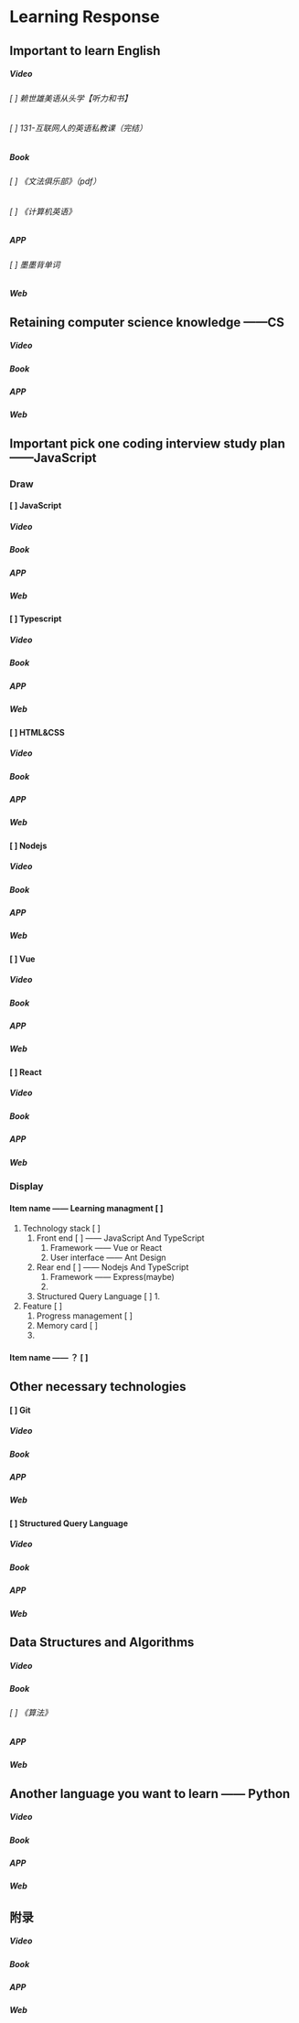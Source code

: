 # Learning Response

## Important to learn English

##### Video

###### [ ]	赖世雄美语从头学【听力和书】

###### [ ]	131-互联网人的英语私教课（完结）



##### Book

###### [ ]	《文法俱乐部》（pdf）

###### [ ]	《计算机英语》



##### APP

###### [ ]	墨墨背单词



##### Web



## Retaining computer science knowledge	——CS

##### Video



##### Book



##### APP



##### Web

[深入理解计算机系统中文（原书第3版）]: https://hansimov.gitbook.io/csapp/	"[ ]"
[docker]: https://docs.docker.com/	"[ ]"
[stackoverflow]: https://stackoverflow.co/	"[ ]"



## Important pick one coding interview study plan	——JavaScript

### Draw

#### [ ]	JavaScript

##### Video



##### Book



##### APP



##### Web



#### [ ]	Typescript

##### Video



##### Book



##### APP



##### Web

[TypeScript]: https://www.typescriptlang.org/	"[ ]"



#### [ ]	HTML&CSS

##### Video



##### Book



##### APP



##### Web



#### [ ]	Nodejs

##### Video



##### Book



##### APP



##### Web

[Nodejs]: http://nodejs.cn/	"[ ]"



#### [ ]	Vue

##### Video



##### Book



##### APP



##### Web

[Vue]: https://vuejs.org/	"[ ]"



#### [ ]	React

##### Video



##### Book



##### APP



##### Web

[React]: https://react.docschina.org/	"[ ]"



### Display

#### Item name	——	Learning managment [ ]

1. Technology stack [ ]
   1. Front end [ ]	——	JavaScript And TypeScript
      1. Framework	——	Vue or React
      2. User interface	——	Ant Design
   2. Rear end [ ]	——	Nodejs And TypeScript
      1. Framework	——	Express(maybe)
      2. 
   3. Structured Query Language [ ]
      1. 
2. Feature [ ]
   1. Progress management [ ]
   2. Memory card [ ]
   3. 

#### Item name	——	？ [ ]



## Other necessary technologies	

#### [ ]	Git

##### Video



##### Book



##### APP



##### Web



#### [ ]	Structured Query Language

##### Video



##### Book



##### APP



##### Web



## Data Structures and Algorithms

##### Video





##### Book

###### [ ]	《算法》



##### APP





##### Web

[代码随想录]: https://programmercarl.com/	"[ ]"
[LeetCode]: https://leetcode.cn/problemset/all/	"[ ]"



## Another language you want to learn	——	Python

##### Video



##### Book



##### APP



##### Web





## 附录

##### Video



##### Book



##### APP



##### Web

[免费技术开源图书库]: https://github.com/xiaomosimon/free-programming-books/blob/main/books/free-programming-books-zh.md
[freecodecamp]:https://www.freecodecamp.org/learn